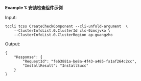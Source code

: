 **Example 1: 安装检查组件示例**



Input: 

```
tccli tcss CreateCheckComponent --cli-unfold-argument  \
    --ClusterInfoList.0.ClusterId cls-0zmsjvko \
    --ClusterInfoList.0.ClusterRegion ap-guangzho
```

Output: 
```
{
    "Response": {
        "RequestId": "feb3881a-be8a-4f43-a485-fa1af264c2cc",
        "InstallResult": "InstallSucc"
    }
}
```

